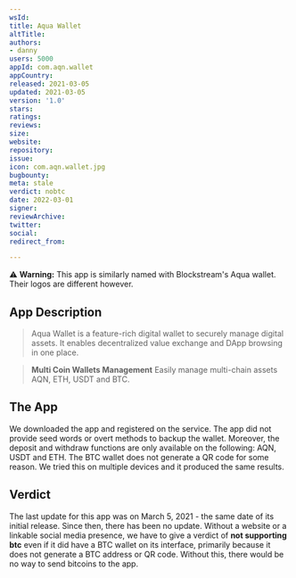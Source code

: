 ```yaml
---
wsId: 
title: Aqua Wallet
altTitle: 
authors:
- danny
users: 5000
appId: com.aqn.wallet
appCountry: 
released: 2021-03-05
updated: 2021-03-05
version: '1.0'
stars: 
ratings: 
reviews: 
size: 
website: 
repository: 
issue: 
icon: com.aqn.wallet.jpg
bugbounty: 
meta: stale
verdict: nobtc
date: 2022-03-01
signer: 
reviewArchive: 
twitter: 
social: 
redirect_from: 

---
```


⚠️ **Warning:** This app is similarly named with Blockstream's Aqua wallet. Their logos are different however.

## App Description

> Aqua Wallet is a feature-rich digital wallet to securely manage digital assets. It enables decentralized value exchange and DApp browsing in one place.

> **Multi Coin Wallets Management**
> Easily manage multi-chain assets AQN, ETH, USDT and BTC.

## The App

We downloaded the app and registered on the service. The app did not provide seed words or overt methods to backup the wallet. Moreover, the deposit and withdraw functions are only available on the following: AQN, USDT and ETH. The BTC wallet does not generate a QR code for some reason. We tried this on multiple devices and it produced the same results.

## Verdict

The last update for this app was on March 5, 2021 - the same date of its initial release. Since then, there has been no update. Without a website or a linkable social media presence, we have to give a verdict of **not supporting btc** even if it did have a BTC wallet on its interface, primarily because it does not generate a BTC address or QR code. Without this, there would be no way to send bitcoins to the app.
